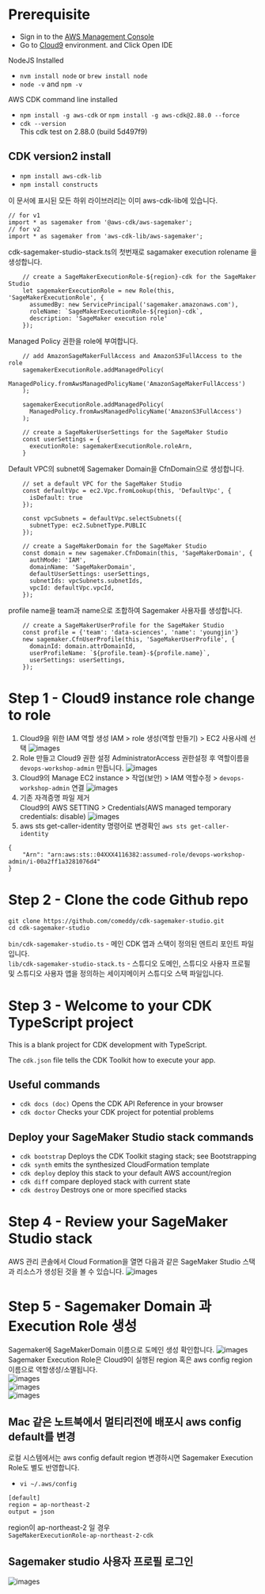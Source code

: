 # Prerequisite

* Sign in to the [AWS Management Console](https://console.aws.amazon.com/)
* Go to [Cloud9](https://console.aws.amazon.com/cloud9/) environment. and Click Open IDE

NodeJS Installed
* `nvm install node` or `brew install node`
* `node -v` and `npm -v`

AWS CDK command line installed
* `npm install -g aws-cdk` or `npm install -g aws-cdk@2.88.0 --force`
* `cdk --version`<br>
  This cdk test on 2.88.0 (build 5d497f9)

## CDK version2 install
* `npm install aws-cdk-lib`
* `npm install constructs`
  
이 문서에 표시된 모든 하위 라이브러리는 이미 aws-cdk-lib에 있습니다.
```
// for v1
import * as sagemaker from '@aws-cdk/aws-sagemaker';
// for v2
import * as sagemaker from 'aws-cdk-lib/aws-sagemaker';
```

cdk-sagemaker-studio-stack.ts의 첫번재로 sagamaker execution rolename 을 생성합니다. 
```
    // create a SageMakerExecutionRole-${region}-cdk for the SageMaker Studio
    let sagemakerExecutionRole = new Role(this, 'SageMakerExecutionRole', {
      assumedBy: new ServicePrincipal('sagemaker.amazonaws.com'),
      roleName: `SageMakerExecutionRole-${region}-cdk`,
      description: 'SageMaker execution role'
    });
```

Managed Policy 권한을 role에 부여합니다.
```
    // add AmazonSageMakerFullAccess and AmazonS3FullAccess to the role
    sagemakerExecutionRole.addManagedPolicy(
      ManagedPolicy.fromAwsManagedPolicyName('AmazonSageMakerFullAccess')
    );

    sagemakerExecutionRole.addManagedPolicy(
      ManagedPolicy.fromAwsManagedPolicyName('AmazonS3FullAccess')
    );
    
    // create a SageMakerUserSettings for the SageMaker Studio
    const userSettings = {
      executionRole: sagemakerExecutionRole.roleArn,
    }
```

Default VPC의 subnet에 Sagemaker Domain을 CfnDomain으로 생성합니다.
```
    // set a default VPC for the SageMaker Studio
    const defaultVpc = ec2.Vpc.fromLookup(this, 'DefaultVpc', {
      isDefault: true
    });

    const vpcSubnets = defaultVpc.selectSubnets({
      subnetType: ec2.SubnetType.PUBLIC
    });

    // create a SageMakerDomain for the SageMaker Studio
    const domain = new sagemaker.CfnDomain(this, 'SageMakerDomain', {
      authMode: 'IAM',
      domainName: 'SageMakerDomain',
      defaultUserSettings: userSettings,
      subnetIds: vpcSubnets.subnetIds,
      vpcId: defaultVpc.vpcId,
    });
```

profile name을 team과 name으로 조합하여 Sagemaker 사용자를 생성합니다.
```
    // create a SageMakerUserProfile for the SageMaker Studio
    const profile = {'team': 'data-sciences', 'name': 'youngjin'}
    new sagemaker.CfnUserProfile(this, 'SageMakerUserProfile', {
      domainId: domain.attrDomainId,
      userProfileName: `${profile.team}-${profile.name}`,
      userSettings: userSettings,
    });
```

# Step 1 - Cloud9 instance role change to role
1. Cloud9을 위한 IAM 역할 생성
   IAM > role 생성(역할 만들기) > EC2 사용사례 선택
   ![images](images/ec2-role.png)    
2. Role 만들고 Cloud9 권한 설정
   AdministratorAccess 권한설정 후 역할이름을 `devops-workshop-admin` 만듭니다.
   ![images](images/devops-workshop-admin-role.png)
3. Cloud9의 Manage EC2 instance > 작업(보안) > IAM 역할수정 > `devops-workshop-admin` 연결
   ![images](images/instance-role-change.png)
4. 기존 자격증명 파일 제거  
   Cloud9의 AWS SETTING > Credentials(AWS managed temporary credentials: disable)
   ![images](images/diable-temporary.png)
5. aws sts get-caller-identity 명령어로 변경확인
  `aws sts get-caller-identity` 
```
{
    "Arn": "arn:aws:sts::04XXX4116382:assumed-role/devops-workshop-admin/i-00a2ff1a3281076d4"
}
```
# Step 2 - Clone the code Github repo
`git clone https://github.com/comeddy/cdk-sagemaker-studio.git`<br>
`cd cdk-sagemaker-studio`

`bin/cdk-sagemaker-studio.ts` - 메인 CDK 앱과 스택이 정의된 엔트리 포인트 파일입니다.<br>
`lib/cdk-sagemaker-studio-stack.ts` -  스튜디오 도메인, 스튜디오 사용자 프로필 및 스튜디오 사용자 앱을 정의하는 세이지메이커 스튜디오 스택 파일입니다.
# Step 3 - Welcome to your CDK TypeScript project

This is a blank project for CDK development with TypeScript.

The `cdk.json` file tells the CDK Toolkit how to execute your app.

## Useful commands
* `cdk docs (doc)`  Opens the CDK API Reference in your browser
* `cdk doctor`      Checks your CDK project for potential problems

## Deploy your SageMaker Studio stack commands
* `cdk bootstrap`   Deploys the CDK Toolkit staging stack; see Bootstrapping
* `cdk synth`       emits the synthesized CloudFormation template
* `cdk deploy`      deploy this stack to your default AWS account/region
* `cdk diff`        compare deployed stack with current state
* `cdk destroy`     Destroys one or more specified stacks

# Step 4 - Review your SageMaker Studio stack
AWS 관리 콘솔에서 Cloud Formation을 열면 다음과 같은 SageMaker Studio 스택과 리소스가 생성된 것을 볼 수 있습니다.
![images](images/cloudformation.png)

# Step 5 - Sagemaker Domain 과 Execution Role 생성
Sagemaker에 SageMakerDomain 이름으로 도메인 생성 확인합니다.
![images](images/sagemaker.png)<br>
Sagemaker Execution Role은 Cloud9이 실행된 region 혹은 aws config region 이름으로 역할생성/소멸됩니다.<br>
![images](images/domain-sagamaker.png)<br>
![images](images/sagemaker-profile.png)<br>
![images](images/sagemaker-studio-0.png)
## Mac 같은 노트북에서 멀티리전에 배포시 aws config default를 변경
로컬 시스템에서는 aws config default region 변경하시면 Sagemaker Execution Role도 별도 반영합니다.<br>
* `vi ~/.aws/config`
```
[default]
region = ap-northeast-2
output = json
```
region이 ap-northeast-2 일 경우<br>
```SageMakerExecutionRole-ap-northeast-2-cdk```

## Sagemaker studio 사용자 프로필 로그인
![images](images/sagemaker-studio.png)